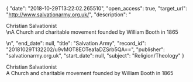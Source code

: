 {
  "date": "2018-10-29T13:22:02.265510", 
  "open_access": true, 
  "target_url": "http://www.salvationarmy.org.uk/", 
  "description": "<p>Christian Salvationist<br />\nA Church and charitable movement founded by William Booth in 1865</p>\n", 
  "end_date": null, 
  "title": "Salvation Army", 
  "record_id": "20181029T132202/u9vMOT8EOTea1aDZSrb5QA==", 
  "publisher": "salvationarmy.org.uk", 
  "start_date": null, 
  "subject": "Religion/Theology"
}

<p>Christian Salvationist<br />
A Church and charitable movement founded by William Booth in 1865</p>
